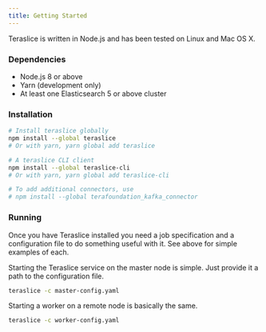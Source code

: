 ```yaml
---
title: Getting Started
---
```


Teraslice is written in Node.js and has been tested on Linux and Mac OS X.

### Dependencies

- Node.js 8 or above
- Yarn (development only)
- At least one Elasticsearch 5 or above cluster

### Installation

```sh
# Install teraslice globally
npm install --global teraslice
# Or with yarn, yarn global add teraslice

# A teraslice CLI client
npm install --global teraslice-cli
# Or with yarn, yarn global add teraslice-cli

# To add additional connectors, use
# npm install --global terafoundation_kafka_connector
```

### Running

Once you have Teraslice installed you need a job specification and a configuration file to do something useful with it. See above for simple examples of each.

Starting the Teraslice service on the master node is simple. Just provide it a path to the configuration file.

```sh
teraslice -c master-config.yaml
```

Starting a worker on a remote node is basically the same.

```sh
teraslice -c worker-config.yaml
```
